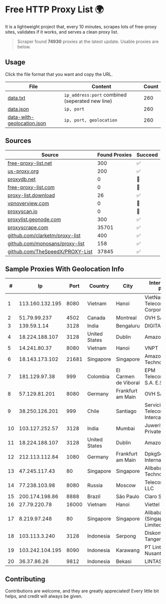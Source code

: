 
# Free HTTP Proxy List 🌍

It is a lightweight project that, every 10 minutes, scrapes lots of free-proxy sites, validates if it works, and serves a clean proxy list.


> Scraper found **74930** proxies at the latest update. Usable proxies are below.

## Usage

Click the file format that you want and copy the URL.


|File|Content|Count|
|----|-------|-----|
|[data.txt](https://raw.githubusercontent.com/themiralay/Proxy-List-World/master/data.txt)|`ip_address:port` combined (seperated new line)|260|
|[data.json](https://raw.githubusercontent.com/themiralay/Proxy-List-World/master/data.json)|`ip, port`|260|
|[data-with-geolocation.json](https://raw.githubusercontent.com/themiralay/Proxy-List-World/master/data-with-geolocation.json)|`ip, port, geolocation`|260|

## Sources

|Source|Found Proxies|Succeed|
|------|-------------|-------|
|[free-proxy-list.net](https://free-proxy-list.net)|300|✅|
|[us-proxy.org](https://www.us-proxy.org)|200|✅|
|[proxydb.net](http://proxydb.net)|0|🚫|
|[free-proxy-list.com](https://free-proxy-list.com/?page=&port=&type%5B%5D=http&type%5B%5D=https&up_time=0&search=Search)|0|🚫|
|[proxy-list.download](https://www.proxy-list.download/HTTP)|26|✅|
|[vpnoverview.com](https://vpnoverview.com/privacy/anonymous-browsing/free-proxy-servers)|0|🚫|
|[proxyscan.io](https://www.proxyscan.io)|0|🚫|
|[proxylist.geonode.com](https://proxylist.geonode.com/api/proxy-list?limit=300&page=1&sort_by=lastChecked&sort_type=desc&protocols=http,https)|300|✅|
|[proxyscrape.com](https://api.proxyscrape.com/v2/?request=displayproxies&protocol=http&timeout=10000&country=all&ssl=all&anonymity=all)|35701|✅|
|[github.com/clarketm/proxy-list](https://raw.githubusercontent.com/clarketm/proxy-list/master/proxy-list-raw.txt)|400|✅|
|[github.com/monosans/proxy-list](https://raw.githubusercontent.com/monosans/proxy-list/main/proxies/http.txt)|158|✅|
|[github.com/TheSpeedX/PROXY-List](https://raw.githubusercontent.com/TheSpeedX/PROXY-List/master/http.txt)|37845|✅|


## Sample Proxies With Geolocation Info

|#|Ip|Port|Country|City|Internet Service Provider|
|-|--|----|-------|----|-------------------------|
|1|113.160.132.195|8080|Vietnam|Hanoi|VietNam Post and Telecom Corporation|
|2|51.79.99.237|4502|Canada|Montreal|OVH SAS|
|3|139.59.1.14|3128|India|Bengaluru|DIGITALOCEAN|
|4|18.224.188.107|3128|United States|Dublin|Amazon.com, Inc.|
|5|14.241.80.37|8080|Vietnam|Hanoi|VNPT|
|6|18.143.173.102|21681|Singapore|Singapore|Amazon Technologies Inc.|
|7|181.129.97.38|999|Colombia|El Carmen de Viboral|EPM Telecomunicaciones S.A. E.S.P.|
|8|57.129.81.201|8080|Germany|Frankfurt am Main|OVH SAS|
|9|38.250.126.201|999|Chile|Santiago|Servicios De Telecomunicaciones Intercable Ltda.|
|10|103.127.252.57|3128|India|Mumbai|Juweriyah Networks Private Limited|
|11|18.224.188.107|3128|United States|Dublin|Amazon.com, Inc.|
|12|212.113.112.84|1080|Germany|Frankfurt am Main|DpkgSoft International Limited|
|13|47.245.117.43|80|Singapore|Singapore|Alibaba (US) Technology Co., Ltd.|
|14|77.238.103.98|8080|Russia|Moscow|Telecom-Birzha, LLC|
|15|200.174.198.86|8888|Brazil|São Paulo|Claro S.A|
|16|27.79.220.78|16000|Vietnam|Hanoi|Viettel Corporation|
|17|8.219.97.248|80|Singapore|Singapore|Alibaba Cloud (Singapore) Private Limited|
|18|103.113.3.240|3128|Indonesia|Serpong|Diskominfo Tangerang Selatan|
|19|103.242.104.195|8090|Indonesia|Karawang|PT Lintas Jaringan Nusantara|
|20|36.37.86.26|9812|Indonesia|Bekasi|LINTASARTA|



## Contributing

Contributions are welcome, and they are greatly appreciated! Every
little bit helps, and credit will always be given.

